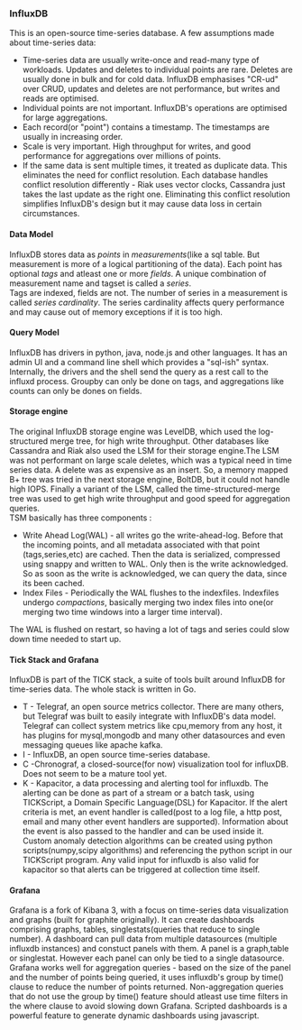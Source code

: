 ### InfluxDB
This is an open-source time-series database. A few assumptions made about time-series data:  
* Time-series data are usually write-once and read-many type of workloads. Updates and deletes to individual points are rare. Deletes are usually done in bulk and for cold data. InfluxDB emphasises "CR-ud" over CRUD, updates and deletes are not performance, but writes and reads are optimised.
* Individual points are not important. InfluxDB's operations are optimised for large aggregations.
* Each record(or "point") contains a timestamp. The timestamps are usually in increasing order.
* Scale is very important. High throughput for writes, and good performance for aggregations over millions of points. 
* If the same data is sent multiple times, it treated as duplicate data. This eliminates the need for conflict resolution. Each database handles conflict resolution differently - Riak uses vector clocks, Cassandra just takes the last update as the right one. Eliminating this conflict resolution simplifies InfluxDB's design but it may cause data loss in certain circumstances.

#### Data Model  
InfluxDB stores data as _points_ in _measurements_(like a sql table. But measurement is more of a logical partitioning of the data). Each point has optional _tags_ and atleast one or more _fields_. A unique combination of measurement name and tagset is called a _series_.  
Tags are indexed, fields are not. The number of series in a measurement is called _series cardinality_. The series cardinality affects query performance and may cause out of memory exceptions if it is too high.  

#### Query Model 
InfluxDB has drivers in python, java, node.js and other languages. It has an admin UI and a command line shell which provides a "sql-ish" syntax. Internally, the drivers and the shell send the query as a rest call to the influxd process. Groupby can only be done on tags, and aggregations like counts can only be dones on fields.

#### Storage engine 
The original InfluxDB storage engine was LevelDB, which used the log-structured merge tree, for high write throughput. Other databases like Cassandra and Riak also used the LSM for their storage engine.The LSM was not performant on large scale deletes, which was a typical need in time series data. A delete was as expensive as an insert. So, a memory mapped B+ tree was tried in the next storage engine, BoltDB, but it could not handle high IOPS. Finally a variant of the LSM, called the time-structured-merge tree was used to get high write throughput and good speed for aggregation queries.   
TSM basically has three components :  
* Write Ahead Log(WAL) - all writes go the write-ahead-log. Before that the incoming points, and all metadata associated with that point (tags,series,etc) are cached. Then the data is serialized, compressed using snappy and written to WAL. Only then is the write acknowledged. So as soon as the write is acknowledged, we can query the data, since its been cached.
* Index Files - Periodically the WAL flushes to the indexfiles. Indexfiles undergo _compactions_, basically merging two index files into one(or merging two time windows into a larger time interval).

The WAL is flushed on restart, so having a lot of tags and series could slow down time needed to start up. 


#### Tick Stack and Grafana  
InfluxDB is part of the TICK stack, a suite of tools built around InfluxDB for time-series data. The whole stack is written in Go. 
* T - Telegraf, an open source metrics collector. There are many others, but Telegraf was built to easily integrate with InfluxDB's data model. Telegraf can
collect system metrics like cpu,memory from any host, it has plugins for mysql,mongodb and many other datasources and even messaging queues like apache kafka.
* I - InfluxDB, an open source time-series database. 
* C -Chronograf, a closed-source(for now) visualization tool for influxDB. Does not seem to be a mature tool yet.
* K - Kapacitor, a data processing and alerting tool for influxdb. The alerting can be done as part of a stream or a batch task, using TICKScript, a Domain
 Specific Language(DSL) for Kapacitor. If the alert criteria is met, an event handler is called(post to a log file, a http post, email and many other
 event handlers are supported). Information about the event is also passed to the handler and can be used inside it. Custom anomaly detection algorithms
 can be created using python scripts(numpy,scipy algorithms) and referencing the python script in our TICKScript program. Any valid input for influxdb
 is also valid for kapacitor so that alerts can be triggered at collection time itself.

#### Grafana
Grafana is a fork of Kibana 3, with a focus on time-series data visualization and graphs (built for graphite originally).
It can create dashboards comprising graphs, tables, singlestats(queries that reduce to single number). A dashboard can pull data from multiple datasources
(multiple influxdb instances) and constuct panels with them. A panel is a graph,table or singlestat. However each panel can only be tied to a single datasource.
Grafana works well for aggregation queries - based on the size of the panel and the number of points being queried, it uses influxdb's group by time() clause
to reduce the number of points returned. Non-aggregation queries that do not use the group by time() feature should atleast use time filters in the where
clause to avoid slowing down Grafana. Scripted dashboards is a powerful feature to generate dynamic dashboards using javascript.


